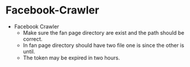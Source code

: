 # Facebook-Crawler
  - Facebook Crawler  
    - Make sure the fan page directory are exist and the path should be correct.  
    - In fan page directory should have two file one is since the other is until.  
    - The token may be expired in two hours.  
